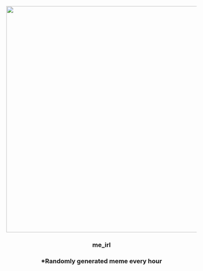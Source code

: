 <p align="center">
        <img src="https://i.redd.it/qjf90soymeq91.jpg" width="600" height="600">
        </p>
        <h3 align="center">me_irl</h3>
        <h3 align="center">*Randomly generated meme every hour</h3>
    